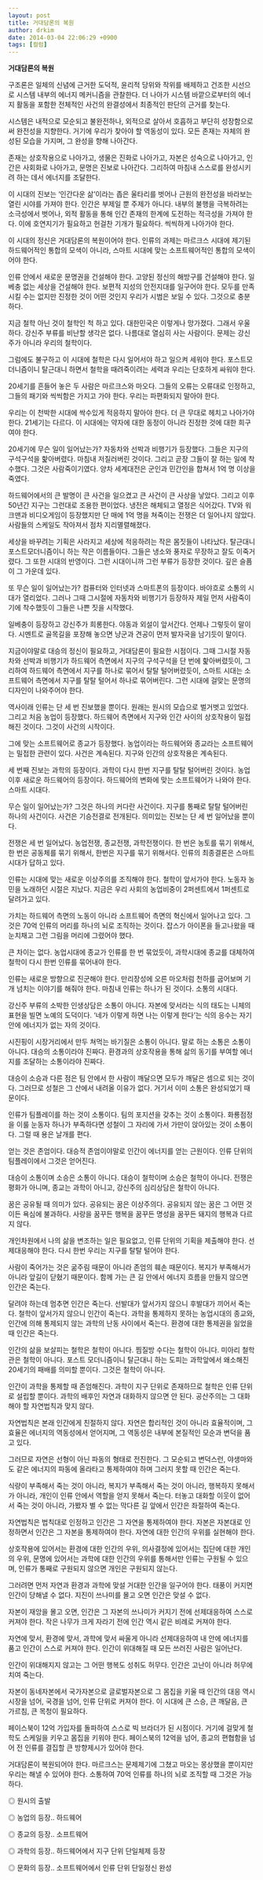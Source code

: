 ```yaml
---
layout: post
title: 거대담론의 복원
author: drkim
date: 2014-03-04 22:06:29 +0900
tags: [컬럼]
---
```

**거대담론의 복원**

  


구조론은 일체의 신념에 근거한 도덕적, 윤리적 당위와 작위를 배제하고 건조한 시선으로 시스템 내부의 에너지 메커니즘을 관찰한다. 더 나아가 시스템 바깥으로부터의 에너지 활동을 포함한 전체적인 사건의 완결성에서 최종적인 판단의 근거를 찾는다. 

  


시스템은 내적으로 모순되고 불완전하나, 외적으로 살아서 호흡하고 부단히 성장함으로써 완전성을 지향한다. 거기에 우리가 찾아야 할 역동성이 있다. 모든 존재는 자체의 완성된 모습을 가지며, 그 완성을 향해 나아간다. 

  


존재는 상호작용으로 나아가고, 생물은 진화로 나아가고, 자본은 성숙으로 나아가고, 인간은 사회화로 나아가고, 문명은 진보로 나아간다. 그리하여 마침내 스스로를 완성시키려 하는 데서 에너지를 조달한다. 

  


이 시대의 진보는 ‘인간다운 삶’이라는 좁은 울타리를 벗어나 근원의 완전성을 바라보는 열린 시야를 가져야 한다. 인간은 부제일 뿐 주제가 아니다. 내부의 불행을 극복하려는 소극성에서 벗어나, 외적 활동을 통해 인간 존재의 한계에 도전하는 적극성을 가져야 한다. 이에 호연지기가 필요하고 헌걸찬 기개가 필요하다. 씩씩하게 나아가야 한다. 

  


이 시대의 정신은 거대담론의 복원이어야 한다. 인류의 과제는 마르크스 시대에 제기된 하드웨어적인 통합의 모색이 아니라, 스마트 시대에 맞는 소프트웨어적인 통합의 모색이어야 한다. 

  


인류 안에서 새로운 문명권을 건설해야 한다. 고양된 정신의 해방구를 건설해야 한다. 일베충 없는 세상을 건설해야 한다. 보편적 지성의 안전지대를 일구어야 한다. 모두를 만족시킬 수는 없지만 진정한 것이 어떤 것인지 우리가 시범은 보일 수 있다. 그것으로 충분하다.

  


지금 철학 아닌 것이 철학인 척 하고 있다. 대한민국은 이렇게나 망가졌다. 그래서 우울하다. 강신주 부류를 비난할 생각은 없다. 나름대로 열심히 사는 사람이다. 문제는 강신주가 아니라 우리의 철학이다. 

  


그럼에도 불구하고 이 시대에 철학은 다시 일어서야 하고 일으켜 세워야 한다. 포스트모더니즘이니 탈근대니 하면서 철학을 때려죽이려는 세력과 우리는 단호하게 싸워야 한다. 

  


20세기를 흔들어 놓은 두 사람은 마르크스와 마오다. 그들의 오류는 오류대로 인정하고, 그들의 패기와 씩씩함은 가지고 가야 한다. 우리는 파편화되지 말아야 한다. 

  


우리는 이 천박한 시대에 싹수있게 적응하지 말아야 한다. 더 큰 무대로 헤치고 나아가야 한다. 21세기는 다르다. 이 시대에는 약자에 대한 동정이 아니라 진정한 것에 대한 희구여야 한다. 

  


20세기에 무슨 일이 일어났는가? 자동차와 선박과 비행기가 등장했다. 그들은 지구의 구석구석을 핥아버렸다. 마침내 저질러버린 것이다. 그리고 곧장 그들이 잘 하는 일에 착수했다. 그것은 사람죽이기였다. 양차 세계대전은 군인과 민간인을 합쳐서 1억 명 이상을 죽였다. 

  


하드웨어에서의 큰 발명이 큰 사건을 일으켰고 큰 사건이 큰 사상을 낳았다. 그리고 이후 50년간 지구는 그런대로 조용한 편이었다. 냉전은 해체되고 열정은 식어갔다. TV와 워크맨과 비디오게임이 등장했지만 단 매에 1억 명을 쳐죽이는 전쟁은 더 일어나지 않았다. 사람들의 스케일도 작아져서 점차 지리멸렬해졌다. 

  


세상을 바꾸려는 기획은 사라지고 세상에 적응하려는 작은 몸짓들이 나타났다. 탈근대니 포스트모더니즘이니 하는 작은 이름들이다. 그들은 냉소와 풍자로 무장하고 잘도 이죽거렸다. 그 또한 시대의 반영이다. 그런 시대이니까 그런 부류가 등장한 것이다. 깊은 슬픔이 그 가운데 있다. 

  


또 무슨 일이 일어났는가? 컴퓨터와 인터넷과 스마트폰의 등장이다. 바야흐로 소통의 시대가 열리었다. 그러나 그때 그시절에 자동차와 비행기가 등장하자 제일 먼저 사람죽이기에 착수했듯이 그들은 나쁜 짓을 시작했다. 

  


일베충이 등장하고 강신주가 희롱한다. 야동과 외설이 앞서간다. 언제나 그렇듯이 말이다. 시멘트로 골목길을 포장해 놓으면 냥군과 견공이 먼저 발자국을 남기듯이 말이다. 

  


지금이야말로 대승의 정신이 필요하고, 거대담론이 필요한 시점이다. 그때 그시절 자동차와 선박과 비행기가 하드웨어 측면에서 지구의 구석구석을 단 번에 핥아버렸듯이, 그리하여 하드웨어 측면에서 지구를 하나로 묶어서 탈탈 털어버렸듯이, 스마트 시대는 소프트웨어 측면에서 지구를 탈탈 털어서 하나로 묶어버린다. 그런 시대에 걸맞는 문명의 디자인이 나와주어야 한다. 

  


역사이래 인류는 단 세 번 진보했을 뿐이다. 원래는 원시의 모습으로 벌거벗고 있었다. 그리고 처음 농업이 등장했다. 하드웨어 측면에서 지구와 인간 사이의 상호작용이 밀접해진 것이다. 그것이 사건의 시작이다. 

  


그에 맞는 소프트웨어로 종교가 등장했다. 농업이라는 하드웨어와 종교라는 소프트웨어는 밀접한 관련이 있다. 사건은 계속된다. 지구와 인간의 상호작용은 계속된다. 

  


세 번째 진보는 과학의 등장이다. 과학이 다시 한번 지구를 탈탈 털어버린 것이다. 농업 이후 새로운 하드웨어의 등장이다. 하드웨어의 변화에 맞는 소프트웨어가 나와야 한다. 스마트 시대다. 

  


무슨 일이 일어났는가? 그것은 하나의 커다란 사건이다. 지구를 통째로 탈탈 털어버린 하나의 사건이다. 사건은 기승전결로 전개된다. 의미있는 진보는 단 세 번 일어났을 뿐이다. 

  


전쟁은 세 번 일어났다. 농업전쟁, 종교전쟁, 과학전쟁이다. 한 번은 농토를 묶기 위해서, 한 번은 공동체를 묶기 위해서, 한번은 지구를 묶기 위해서다. 인류의 최종결론은 스마트 시대가 답하고 있다. 

  


인류는 시대에 맞는 새로운 이상주의를 조직해야 한다. 철학이 앞서가야 한다. 노동자 농민을 노래하던 시절은 지났다. 지금은 우리 사회의 농업비중이 2퍼센트에서 1퍼센트로 달려가고 있다. 

  


가치는 하드웨어 측면의 노동이 아니라 소프트웨어 측면의 혁신에서 일어나고 있다. 그것은 70억 인류의 머리를 하나의 뇌로 조직하는 것이다. 잡스가 아이폰을 들고나왔을 때 눈치채고 그런 그림을 머리에 그렸어야 했다. 

  


큰 차이는 없다. 농업시대에 종교가 인류를 한 번 묶었듯이, 과학시대에 종교를 대체하여 철학이 다시 한번 인류를 묶어내야 한다. 

  


인류는 새로운 방향으로 진군해야 한다. 만리장성에 오른 마오처럼 천하를 굽어보며 기개 넘치는 이야기를 해줘야 한다. 마침내 인류는 하나가 된 것이다. 소통의 시대다. 

  


강신주 부류의 소박한 인생상담은 소통이 아니다. 자본에 맞서라는 식의 태도는 니체의 표현을 빌면 노예의 도덕이다. ‘네가 이렇게 하면 나는 이렇게 한다’는 식의 응수는 자기 안에 에너지가 없는 자의 것이다. 

  


시진핑이 시장거리에서 만두 쳐먹는 바기질은 소통이 아니다. 말로 하는 소통은 소통이 아니다. 대승의 소통이라야 진짜다. 환경과의 상호작용을 통해 삶의 동기를 부여할 에너지를 조달하는 소통이라야 진짜다. 

  


대승이 소승과 다른 점은 팀 안에서 한 사람이 깨달으면 모두가 깨달은 셈으로 되는 것이다. 그러므로 성철은 그 산에서 내려올 이유가 없다. 거기서 이미 소통은 완성되었기 때문이다. 

  


인류가 팀플레이를 하는 것이 소통이다. 팀의 포지션을 갖추는 것이 소통이다. 화룡점정을 이룰 눈동자 하나가 부족하다면 성철이 그 자리에 가서 가만이 앉아있는 것이 소통이다. 그럴 때 용은 날개를 편다. 

  


얻는 것은 존엄이다. 대승적 존엄이야말로 인간이 에너지를 얻는 근원이다. 인류 단위의 팀플레이에서 그것은 얻어진다. 

  


대승이 소통이며 소승은 소통이 아니다. 대승이 철학이며 소승은 철학이 아니다. 전쟁은 평화가 아니며, 종교는 과학이 아니고, 강신주의 심리상담은 철학이 아니다. 

  


꿈은 공유될 때 의미가 있다. 공유되는 꿈은 이상주의다. 공유되지 않는 꿈은 그 어떤 것이든 욕심에 불과하다. 사랑을 꿈꾸든 행복을 꿈꾸든 명성을 꿈꾸든 돼지의 행복과 다르지 않다. 

  


개인차원에서 나의 삶을 변조하는 일은 필요없고, 인류 단위의 기획을 제출해야 한다. 선제대응해야 한다. 다시 한번 우리는 지구를 탈탈 털어야 한다. 

  


사람이 죽어가는 것은 굶주림 때문이 아니라 존엄의 훼손 때문이다. 복지가 부족해서가 아니라 앞길이 닫혔기 때문이다. 함께 가는 큰 길 안에서 에너지 흐름을 만들지 않으면 인간은 죽는다. 

  


달려야 하는데 멈추면 인간은 죽는다. 선발대가 앞서가지 않으니 후발대가 끼어서 죽는다. 철학이 앞서가지 않으니 인간이 죽는다. 과학을 통제하지 못하는 농업시대의 종교와, 인간에 의해 통제되지 않는 과학의 난동 사이에서 죽는다. 환경에 대한 통제권을 잃었을 때 인간은 죽는다. 

  


인간의 삶을 보살피는 철학은 철학이 아니다. 찜질방 수다는 철학이 아니다. 미아리 철학관은 철학이 아니다. 포스트 모더니즘이니 탈근대니 하는 도피는 과학앞에서 왜소해진 20세기의 패배를 의미할 뿐이다. 그것은 철학이 아니다. 

  


인간이 과학을 통제할 때 존엄해진다. 과학이 지구 단위로 존재하므로 철학은 인류 단위로 설립할 뿐이다. 과학의 배후인 자연과 대화하지 않으면 안 된다. 공산주의는 그 대화해야 할 자연법칙과 맞지 않다. 

  


자연법칙은 본래 인간에게 친절하지 않다. 자연은 합리적인 것이 아니라 효율적이며, 그 효율은 에너지의 역동성에서 얻어지며, 그 역동성은 내부에 본질적인 모순과 변덕을 품고 있다. 

  


그러므로 자연은 선형이 아닌 파동의 형태로 전진한다. 그 모순되고 변덕스런, 야생마와도 같은 에너지의 파동에 올라타고 통제하여야 하며 그러지 못할 때 인간은 죽는다. 

  


식량이 부족해서 죽는 것이 아니라, 복지가 부족해서 죽는 것이 아니라, 행복하지 못해서가 아니라, 개인이 인류 안에서 역할을 얻지 못해서 죽는다. 터놓고 대화할 이웃이 없어서 죽는 것이 아니라, 가봤자 별 수 없는 막다른 길 앞에서 인간은 좌절하여 죽는다. 

  


자연법칙은 법칙대로 인정하고 인간은 그 자연을 통제하여야 한다. 자본은 자본대로 인정하면서 인간은 그 자본을 통제하여야 한다. 자연에 대한 인간의 우위를 실현해야 한다. 

  


상호작용에 있어서는 환경에 대한 인간의 우위, 의사결정에 있어서는 집단에 대한 개인의 우위, 문명에 있어서는 과학에 대한 인간의 우위를 통해서만 인류는 구원될 수 있으며, 인류가 통째로 구원되지 않으면 개인은 구원되지 않는다. 

  


그러려면 먼저 자연과 환경과 과학에 맞설 거대한 인간을 일구어야 한다. 태풍이 커지면 인간이 당해낼 수 없다. 지진이 쓰나미를 몰고 오면 인간은 맞설 수 없다. 

  


자본이 재앙을 몰고 오면, 인간은 그 자본의 쓰나미가 커지기 전에 선제대응하여 스스로 커져야 한다. 작은 나무가 크게 자라기 전에 인간 역시 같은 비례로 커져야 한다. 

  


자연에 맞서, 환경에 맞서, 과학에 맞서 싸울게 아니라 선제대응하여 내 안에 에너지를 품고 인간이 스스로 커져야 한다. 인간이 위대해질 때 모든 쓰러진 사람은 일어난다. 

  


인간이 위대해지지 않고는 그 어떤 행복도 성취도 허무다. 인간은 고난이 아니라 허무에 치여 죽는다. 

  


자본이 동네자본에서 국가자본으로 글로벌자본으로 그 몸집을 키울 때 인간의 대응 역시 시장을 넘어, 국경을 넘어, 인류 단위로 커져야 한다. 이 시대에 큰 스승, 큰 깨달음, 큰 가르침, 큰 목청이 필요하다. 

  


페이스북이 12억 가입자를 돌파하여 스스로 빅 브라더가 된 시점이다. 거기에 걸맞게 철학도 스케일을 키우고 몸집을 키워야 한다. 페이스북의 12억을 넘어, 종교의 편협함을 넘어 전 인류를 결집할 큰 방향제시가 있어야 한다. 

  


거대담론이 복원되어야 한다. 마르크스는 문제제기에 그쳤고 마오는 몽상했을 뿐이지만 우리는 해낼 수 있어야 한다. 소통하여 70억 인류를 하나의 뇌로 조직할 때 그것은 가능하다. 

  


◎ 원시의 출발  
      
◎ 농업의 등장.. 하드웨어  
      
◎ 종교의 등장.. 소프트웨어  
      
◎ 과학의 등장.. 하드웨어에서 지구 단위 단일체제 등장  
      
◎ 문화의 등장.. 소프트웨어에서 인류 단위 단일정신 완성
